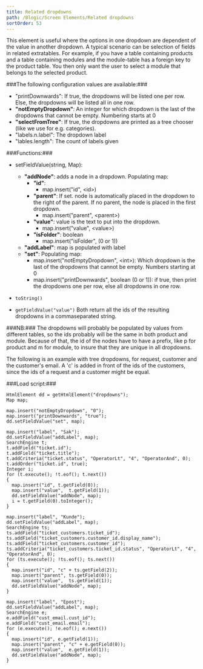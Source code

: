 ```yaml
---
title: Related dropdowns
path: /Blogic/Screen Elements/Related dropdowns
sortOrder: 53
---
```



This element is useful where the options in one dropdown are dependent of the value in another dropdown. A typical scenario can be selection of fields in related extratables.
For example, if you have a table containing products and a table containing modules and the module-table has a foreign key to the product table. You then only want the user to select a module that belongs to the selected product.




###The following configuration values are available:###


- "printDownwards": If true, the dropdowns will be listed one per row. Else, the dropdowns will be listed all in one row.
- <b>"notEmptyDropdown"</b>: An integer for which dropdown is the last of the dropdowns that cannot be empty. Numbering starts at 0
- <b>"selectFromTree"</b>: If true, the dropdowns are printed as a tree chooser (like we use for e.g. categories).
- "labels.n.label": The dropdown label
- "lables.length": The count of labels given




###Functions:###


 - setFieldValue(string, Map):
    - <b>"addNode"</b>: adds a node in a dropdown. Populating map:
        - <b>"id"</b>:
            - map.insert("id", \<id>)
        - <b>"parent"</b>: If set. node is automatically placed in the dropdown to the right of the parent. If no parent, the node is placed in the first dropdown.
            - map.insert("parent", \<parent>)
        - <b>"value"</b>: value is the text to put into the dropdown.
            - map.insert("value", \<value>)
        - <b>"isFolder"</b>: boolean
            - map.insert("isFolder", (0 or 1))
    - <b>"addLabel"</b>: map is populated with label
    - <b>"set"</b>: Populating map:
        - map.insert("notEmptyDropdown", \<int>): Which dropdown is the last of the dropdowns that cannot be empty. Numbers starting at 0
        - map.insert("printDownwards", boolean (0 or 1)): if true, then print the dropdowns one per row, else all dropdowns in one row.



- `toString()`
- `getFieldValue("value")`
Both return all the ids of the resulting dropdowns in a commaseparated string.





###NB:###
The dropdowns will probably be populated by values from different tables, so the ids probably will be the same in both product and module.
Because of that, the id of the nodes have to have a prefix, like p for product and m for module, to insure that they are unique in all dropdowns.

The following is an example with tree dropdowns, for request, customer and the customer's email.
A 'c' is added in front of the ids of the customers, since the ids of a request and a customer might be equal.



###Load script:###

    HtmlElement dd = getHtmlElement("dropdowns");
    Map map;
    
    map.insert("notEmptyDropdown", "0");
    map.insert("printDownwards", "true");
    dd.setFieldValue("set", map);
    
    map.insert("label", "Sak");
    dd.setFieldValue("addLabel", map);
    SearchEngine t;
    t.addField("ticket.id");
    t.addField("ticket.title");
    t.addCriteria("ticket.status", "OperatorLt", "4", "OperatorAnd", 0);
    t.addOrder("ticket.id", true);
    Integer i;
    for (t.execute(); !t.eof(); t.next())
    {
      map.insert("id", t.getField(0));
      map.insert("value",  t.getField(1));
      dd.setFieldValue("addNode", map);
      i = t.getField(0).toInteger();
    }
    
    map.insert("label", "Kunde");
    dd.setFieldValue("addLabel", map);
    SearchEngine ts;
    ts.addField("ticket_customers.ticket_id");
    ts.addField("ticket_customers.customer_id.display_name");
    ts.addField("ticket_customers.customer_id");
    ts.addCriteria("ticket_customers.ticket_id.status", "OperatorLt", "4", "OperatorAnd", 0);
    for (ts.execute(); !ts.eof(); ts.next())
    {
      map.insert("id", "c" + ts.getField(2));
      map.insert("parent", ts.getField(0));
      map.insert("value",  ts.getField(1));
      dd.setFieldValue("addNode", map);
    }
    
    map.insert("label", "Epost");
    dd.setFieldValue("addLabel", map);
    SearchEngine e;
    e.addField("cust_email.cust_id");
    e.addField("cust_email.email");
    for (e.execute(); !e.eof(); e.next())
    {
      map.insert("id", e.getField(1));
      map.insert("parent", "c" + e.getField(0));
      map.insert("value",  e.getField(1));
      dd.setFieldValue("addNode", map);
    }


